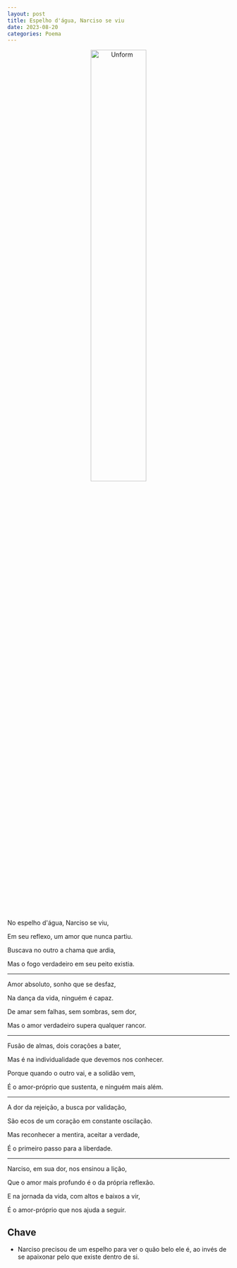 ```yaml
---
layout: post
title: Espelho d'água, Narciso se viu
date: 2023-08-20
categories: Poema
---
```


<p align="center">
<img src="{{ site.baseurl }}/images/2023-08-20-Espelho-dagua-Narciso-se-viu.png" height="50%" width="50%" alt="Unform" />
</p>

No espelho d'água, Narciso se viu,

Em seu reflexo, um amor que nunca partiu.

Buscava no outro a chama que ardia,

Mas o fogo verdadeiro em seu peito existia.

---

Amor absoluto, sonho que se desfaz,

Na dança da vida, ninguém é capaz.

De amar sem falhas, sem sombras, sem dor,

Mas o amor verdadeiro supera qualquer rancor.

---

Fusão de almas, dois corações a bater,

Mas é na individualidade que devemos nos conhecer.

Porque quando o outro vai, e a solidão vem,

É o amor-próprio que sustenta, e ninguém mais além.

---

A dor da rejeição, a busca por validação,

São ecos de um coração em constante oscilação.

Mas reconhecer a mentira, aceitar a verdade,

É o primeiro passo para a liberdade.

---

Narciso, em sua dor, nos ensinou a lição,

Que o amor mais profundo é o da própria reflexão.

E na jornada da vida, com altos e baixos a vir,

É o amor-próprio que nos ajuda a seguir.

## Chave

* Narciso precisou de um espelho para ver o quão belo ele é, ao invés de se apaixonar pelo que existe dentro de si. 